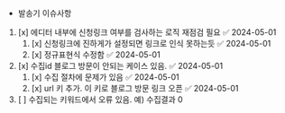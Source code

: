 - 발송기 이슈사항
1. [x] 에디터 내부에 신청링크 여부를 검사하는 로직 재점검 필요 ✅ 2024-05-01
	1. [x] 신청링크에 진하게가 설정되면 링크로 인식 못하는듯 ✅ 2024-05-01
	2. [x] 정규표현식 수정함 ✅ 2024-05-01
2. [x] 수집id 블로그 방문이 안되는 케이스 있음. ✅ 2024-05-01
	1. [x] 수집 절차에 문제가 있음 ✅ 2024-05-01
	2. [x] url 키 추가. 이 키로 블로그 방문 링크 오픈 ✅ 2024-05-01
3. [ ] 수집되는 키워드에서 오류 있음. 예) 수집결과 0
